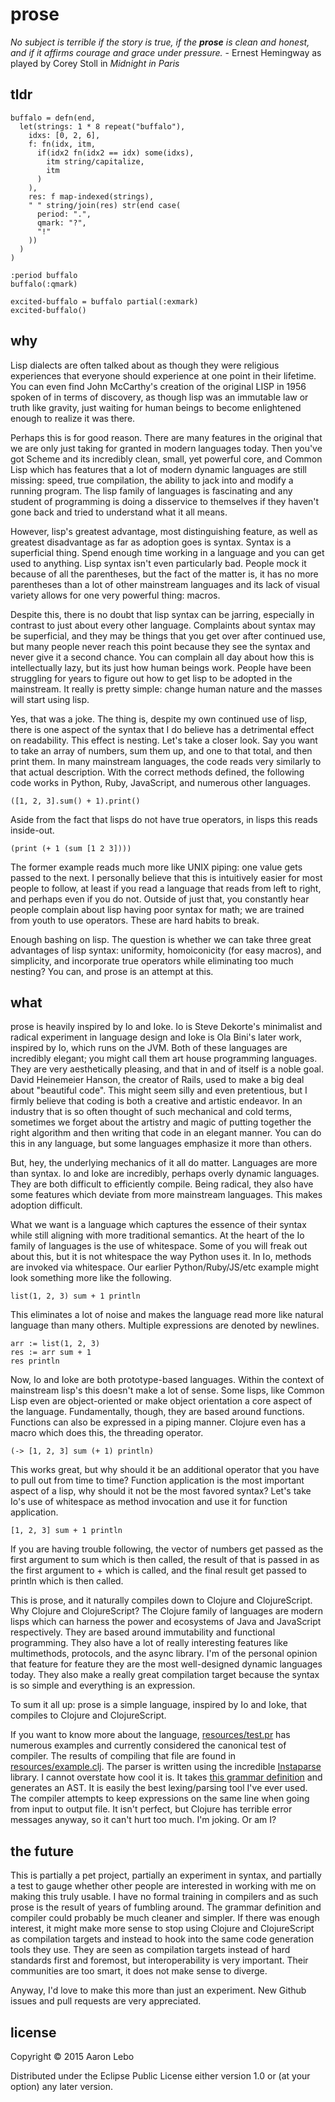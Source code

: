 # prose 

*No subject is terrible if the story is true, if the __prose__ is clean and honest, and if it affirms courage and grace under pressure.* - Ernest Hemingway as played by Corey Stoll in *Midnight in Paris*

## tldr

```
buffalo = defn(end,
  let(strings: 1 * 8 repeat("buffalo"),
    idxs: [0, 2, 6],
    f: fn(idx, itm,
      if(idx2 fn(idx2 == idx) some(idxs),
        itm string/capitalize,
        itm
      )
    ),
    res: f map-indexed(strings),
    " " string/join(res) str(end case(
      period: ".",
      qmark: "?",
      "!"
    ))
  )
)

:period buffalo
buffalo(:qmark)

excited-buffalo = buffalo partial(:exmark)
excited-buffalo()
```

## why

Lisp dialects are often talked about as though they were religious experiences that everyone should experience at one point in their lifetime. You can even find John McCarthy's creation of the original LISP in 1956 spoken of in terms of discovery, as though lisp was an immutable law or truth like gravity, just waiting for human beings to become enlightened enough to realize it was there.

Perhaps this is for good reason. There are many features in the original that we are only just taking for granted in modern languages today. Then you've got Scheme and its incredibly clean, small, yet powerful core, and Common Lisp which has features that a lot of modern dynamic languages are still missing: speed, true compilation, the ability to jack into and modify a running program. The lisp family of languages is fascinating and any student of programming is doing a disservice to themselves if they haven't gone back and tried to understand what it all means.

However, lisp's greatest advantage, most distinguishing feature, as well as greatest disadvantage as far as adoption goes is syntax. Syntax is a superficial thing. Spend enough time working in a language and you can get used to anything. Lisp syntax isn't even particularly bad. People mock it because of all the parentheses, but the fact of the matter is, it has no more parentheses than a lot of other mainstream languages and its lack of visual variety allows for one very powerful thing: macros.

Despite this, there is no doubt that lisp syntax can be jarring, especially in contrast to just about every other language. Complaints about syntax may be superficial, and they may be things that you get over after continued use, but many people never reach this point because they see the syntax and never give it a second chance. You can complain all day about how this is intellectually lazy, but its just how human beings work. People have been struggling for years to figure out how to get lisp to be adopted in the mainstream. It really is pretty simple: change human nature and the masses will start using lisp.

Yes, that was a joke. The thing is, despite my own continued use of lisp, there is one aspect of the syntax that I do believe has a detrimental effect on readability. This effect is nesting. Let's take a closer look. Say you want to take an array of numbers, sum them up, and one to that total, and then print them. In many mainstream languages, the code reads very similarly to that actual description. With the correct methods defined, the following code works in Python, Ruby, JavaScript, and numerous other languages.

```
([1, 2, 3].sum() + 1).print()
```

Aside from the fact that lisps do not have true operators, in lisps this reads inside-out.

```
(print (+ 1 (sum [1 2 3])))
```

The former example reads much more like UNIX piping: one value gets passed to the next. I personally believe that this is intuitively easier for most people to follow, at least if you read a language that reads from left to right, and perhaps even if you do not. Outside of just that, you constantly hear people complain about lisp having poor syntax for math; we are trained from youth to use operators. These are hard habits to break.

Enough bashing on lisp. The question is whether we can take three great advantages of lisp syntax: uniformity, homoiconicity (for easy macros), and simplicity, and incorporate true operators while eliminating too much nesting? You can, and prose is an attempt at this.

## what

prose is heavily inspired by Io and Ioke. Io is Steve Dekorte's minimalist and radical experiment in language design and Ioke is Ola Bini's later work, inspired by Io, which runs on the JVM. Both of these languages are incredibly elegant; you might call them art house programming languages. They are very aesthetically pleasing, and that in and of itself is a noble goal. David Heinemeier Hanson, the creator of Rails, used to make a big deal about "beautiful code". This might seem silly and even pretentious, but I firmly believe that coding is both a creative and artistic endeavor. In an industry that is so often thought of such mechanical and cold terms, sometimes we forget about the artistry and magic of putting together the right algorithm and then writing that code in an elegant manner. You can do this in any language, but some languages emphasize it more than others.

But, hey, the underlying mechanics of it all do matter. Languages are more than syntax. Io and Ioke are incredibly, perhaps overly dynamic languages. They are both difficult to efficiently compile. Being radical, they also have some features which deviate from more mainstream languages. This makes adoption difficult. 

What we want is a language which captures the essence of their syntax while still aligning with more traditional semantics. At the heart of the Io family of languages is the use of whitespace. Some of you will freak out about this, but it is not whitespace the way Python uses it. In Io, methods are invoked via whitespace. Our earlier Python/Ruby/JS/etc example might look something more like the following.

```
list(1, 2, 3) sum + 1 println
``` 

This eliminates a lot of noise and makes the language read more like natural language than many others. Multiple expressions are denoted by newlines.

```
arr := list(1, 2, 3)
res := arr sum + 1
res println
```

Now, Io and Ioke are both prototype-based languages. Within the context of mainstream lisp's this doesn't make a lot of sense. Some lisps, like Common Lisp even are object-oriented or make object orientation a core aspect of the language. Fundamentally, though, they are based around functions. Functions can also be expressed in a piping manner. Clojure even has a macro which does this, the threading operator.

```
(-> [1, 2, 3] sum (+ 1) println)
```

This works great, but why should it be an additional operator that you have to pull out from time to time? Function application is the most important aspect of a lisp, why should it not be the most favored syntax? Let's take Io's use of whitespace as method invocation and use it for function application.

```
[1, 2, 3] sum + 1 println

```

If you are having trouble following, the vector of numbers get passed as the first argument to sum which is then called, the result of that is passed in as the first argument to + which is called, and the final result get passed to println which is then called.

This is prose, and it naturally compiles down to Clojure and ClojureScript. Why Clojure and ClojureScript? The Clojure family of languages are modern lisps which can harness the power and ecosystems of Java and JavaScript respectively. They are based around immutability and functional programming. They also have a lot of really interesting features like multimethods, protocols, and the async library. I'm of the personal opinion that feature for feature they are the most well-designed dynamic languages today. They also make a really great compilation target because the syntax is so simple and everything is an expression.

To sum it all up: prose is a simple language, inspired by Io and Ioke, that compiles to Clojure and ClojureScript.

If you want to know more about the language, [resources/test.pr](https://github.com/aaron-lebo/prose/blob/master/resources/example.pr) has numerous examples and currently considered the canonical test of compiler. The results of compiling that file are found in [resources/example.clj](https://github.com/aaron-lebo/prose/blob/master/resources/example.clj). The parser is written using the incredible [Instaparse](https://github.com/Engelberg/instaparse) library. I cannot overstate how cool it is. It takes [this grammar definition](https://github.com/aaron-lebo/prose/blob/master/resources/grammar.bnf) and generates an AST. It is easily the best lexing/parsing tool I've ever used. The compiler attempts to keep expressions on the same line when going from input to output file. It isn't perfect, but Clojure has terrible error messages anyway, so it can't hurt too much. I'm joking. Or am I? 

## the future

This is partially a pet project, partially an experiment in syntax, and partially a test to gauge whether other people are interested in working with me on making this truly usable. I have no formal training in compilers and as such prose is the result of years of fumbling around. The grammar definition and compiler could probably be much cleaner and simpler. If there was enough interest, it might make more sense to stop using Clojure and ClojureScript as compilation targets and instead to hook into the same code generation tools they use. They are seen as compilation targets instead of hard standards first and foremost, but interoperability is very important. Their communities are too smart, it does not make sense to diverge. 

Anyway, I'd love to make this more than just an experiment. New Github issues and pull requests are very appreciated.

## license

Copyright © 2015 Aaron Lebo

Distributed under the Eclipse Public License either version 1.0 or (at
your option) any later version.
